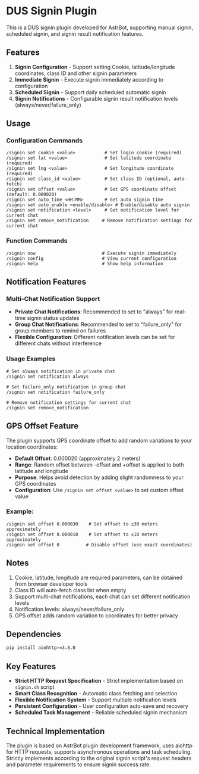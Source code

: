 # DUS Signin Plugin

This is a DUS signin plugin developed for AstrBot, supporting manual signin, scheduled signin, and signin result notification features.

## Features

1. **Signin Configuration** - Support setting Cookie, latitude/longitude coordinates, class ID and other signin parameters
2. **Immediate Signin** - Execute signin immediately according to configuration
3. **Scheduled Signin** - Support daily scheduled automatic signin
4. **Signin Notifications** - Configurable signin result notification levels (always/never/failure_only)

## Usage

### Configuration Commands

```
/signin set cookie <value>           # Set login cookie (required)
/signin set lat <value>              # Set latitude coordinate (required)
/signin set lng <value>              # Set longitude coordinate (required)
/signin set class_id <value>         # Set class ID (optional, auto-fetch)
/signin set offset <value>           # Set GPS coordinate offset (default: 0.000020)
/signin set auto_time <HH:MM>        # Set auto signin time
/signin set auto_enable <enable/disable> # Enable/disable auto signin
/signin set notification <level>     # Set notification level for current chat
/signin set remove_notification     # Remove notification settings for current chat
```

### Function Commands

```
/signin now                         # Execute signin immediately
/signin config                      # View current configuration
/signin help                        # Show help information
```

## Notification Features

### Multi-Chat Notification Support
- **Private Chat Notifications**: Recommended to set to "always" for real-time signin status updates
- **Group Chat Notifications**: Recommended to set to "failure_only" for group members to remind on failures
- **Flexible Configuration**: Different notification levels can be set for different chats without interference

### Usage Examples
```
# Set always notification in private chat
/signin set notification always

# Set failure_only notification in group chat
/signin set notification failure_only

# Remove notification settings for current chat
/signin set remove_notification
```

## GPS Offset Feature

The plugin supports GPS coordinate offset to add random variations to your location coordinates:

- **Default Offset**: 0.000020 (approximately 2 meters)
- **Range**: Random offset between -offset and +offset is applied to both latitude and longitude
- **Purpose**: Helps avoid detection by adding slight randomness to your GPS coordinates
- **Configuration**: Use `/signin set offset <value>` to set custom offset value

### Example:
```
/signin set offset 0.000030    # Set offset to ±30 meters approximately
/signin set offset 0.000010    # Set offset to ±10 meters approximately
/signin set offset 0          # Disable offset (use exact coordinates)
```

## Notes

1. Cookie, latitude, longitude are required parameters, can be obtained from browser developer tools
2. Class ID will auto-fetch class list when empty
3. Support multi-chat notifications, each chat can set different notification levels
4. Notification levels: always/never/failure_only
5. GPS offset adds random variation to coordinates for better privacy

## Dependencies

```bash
pip install aiohttp>=3.8.0
```

## Key Features

- **Strict HTTP Request Specification** - Strict implementation based on `signin.sh` script
- **Smart Class Recognition** - Automatic class fetching and selection
- **Flexible Notification System** - Support multiple notification levels
- **Persistent Configuration** - User configuration auto-save and recovery
- **Scheduled Task Management** - Reliable scheduled signin mechanism

## Technical Implementation

The plugin is based on AstrBot plugin development framework, uses aiohttp for HTTP requests, supports asynchronous operations and task scheduling. Strictly implements according to the original signin script's request headers and parameter requirements to ensure signin success rate.